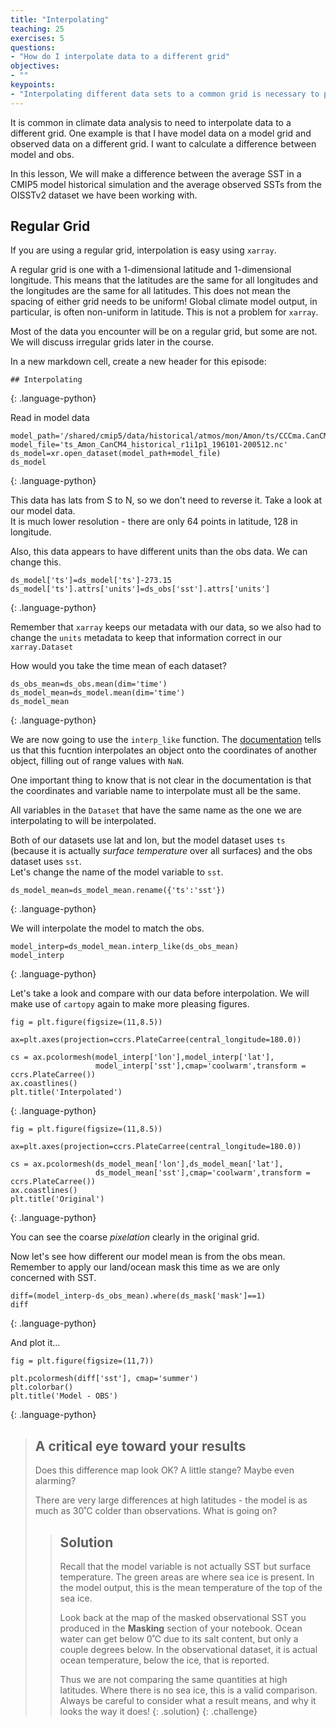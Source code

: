 ```yaml
---
title: "Interpolating"
teaching: 25
exercises: 5
questions:
- "How do I interpolate data to a different grid"
objectives:
- ""
keypoints:
- "Interpolating different data sets to a common grid is necessary to perform quantitative comparisons or to combine data"
---
```


It is common in climate data analysis to need to interpolate data to a different grid.  One example is that I have model data on a model grid and observed data on a different grid. I want to calculate a difference between model and obs. 

In this lesson, We will make a difference between the average SST in a CMIP5 model historical simulation and the average observed SSTs from the OISSTv2 dataset we have been working with. 


## Regular Grid

If you are using a regular grid, interpolation is easy using `xarray`.  

A regular grid is one with a 1-dimensional latitude and 1-dimensional longitude. This means that the latitudes are the same for all longitudes and the longitudes are the same for all latitudes. This does not mean the spacing of either grid needs to be uniform! Global climate model output, in particular, is often non-uniform in latitude. This is not a problem for `xarray`.

Most of the data you encounter will be on a regular grid, but some are not.  We will discuss irregular grids later in the course.

In a new markdown cell, create a new header for this episode:

~~~
## Interpolating
~~~
{: .language-python}


Read in model data

~~~
model_path='/shared/cmip5/data/historical/atmos/mon/Amon/ts/CCCma.CanCM4/r1i1p1/'
model_file='ts_Amon_CanCM4_historical_r1i1p1_196101-200512.nc'
ds_model=xr.open_dataset(model_path+model_file)
ds_model
~~~
{: .language-python}

This data has lats from S to N, so we don't need to reverse it.
Take a look at our model data.  
It is much lower resolution - there are only 64 points in latitude, 128 in longitude.

Also, this data appears to have different units than the obs data. 
We can change this.

~~~
ds_model['ts']=ds_model['ts']-273.15
ds_model['ts'].attrs['units']=ds_obs['sst'].attrs['units']
~~~
{: .language-python}

Remember that `xarray` keeps our metadata with our data, so we also had to change the `units` metadata to keep that information correct in our `xarray.Dataset`

How would you take the time mean of each dataset?

~~~
ds_obs_mean=ds_obs.mean(dim='time')
ds_model_mean=ds_model.mean(dim='time')
ds_model_mean
~~~
{: .language-python}

We are now going to use the `interp_like` function.  The [documentation](http://xarray.pydata.org/en/stable/generated/xarray.Dataset.interp_like.html) tells us that this fucntion interpolates an object onto the coordinates of another object, filling out of range values with `NaN`.

One important thing to know that is not clear in the documentation is that the coordinates and variable name to interpolate must all be the same.

All variables in the `Dataset` that have the same name as the one we are interpolating to will be interpolated.

Both of our datasets use lat and lon, but the model dataset uses `ts` (because it is actually _surface temperature_ over all surfaces) and the obs dataset uses `sst`.  
Let's change the name of the model variable to `sst`.

~~~
ds_model_mean=ds_model_mean.rename({'ts':'sst'})
~~~
{: .language-python}

We will interpolate the model to match the obs. 

~~~
model_interp=ds_model_mean.interp_like(ds_obs_mean)
model_interp
~~~
{: .language-python}

Let's take a look and compare with our data before interpolation. 
We will make use of `cartopy` again to make more pleasing figures.

~~~
fig = plt.figure(figsize=(11,8.5))

ax=plt.axes(projection=ccrs.PlateCarree(central_longitude=180.0))

cs = ax.pcolormesh(model_interp['lon'],model_interp['lat'],
                   model_interp['sst'],cmap='coolwarm',transform = ccrs.PlateCarree())
ax.coastlines()
plt.title('Interpolated')
~~~
{: .language-python}

~~~
fig = plt.figure(figsize=(11,8.5))

ax=plt.axes(projection=ccrs.PlateCarree(central_longitude=180.0))

cs = ax.pcolormesh(ds_model_mean['lon'],ds_model_mean['lat'],
                   ds_model_mean['sst'],cmap='coolwarm',transform = ccrs.PlateCarree())
ax.coastlines()
plt.title('Original')
~~~
{: .language-python}

You can see the coarse _pixelation_ clearly in the original grid.


Now let's see how different our model mean is from the obs mean. 
Remember to apply our land/ocean mask this time as we are only concerned with SST.

~~~
diff=(model_interp-ds_obs_mean).where(ds_mask['mask']==1)
diff
~~~
{: .language-python}

And plot it...

~~~
fig = plt.figure(figsize=(11,7))

plt.pcolormesh(diff['sst'], cmap='summer')
plt.colorbar()
plt.title('Model - OBS')
~~~
{: .language-python}

> ## A critical eye toward your results
>
> Does this difference map look OK? A little stange?  Maybe even alarming?
>
> There are very large differences at high latitudes - the model is as much as 30˚C colder than observations.
> What is going on?
>
>> ## Solution
>> Recall that the model variable is not actually SST but surface temperature.
>> The green areas are where sea ice is present. In the model output, this is the mean temperature of the top of the sea ice.
>> 
>> Look back at the map of the masked observational SST you produced in the **Masking** section of your notebook.
>> Ocean water can get below 0˚C due to its salt content, but only a couple degrees below.
>> In the observational dataset, it is actual ocean temperature, below the ice, that is reported.
>> 
>> Thus we are not comparing the same quantities at high latitudes. 
>> Where there is no sea ice, this is a valid comparison.
>> Always be careful to consider what a result means, and why it looks the way it does!
> {: .solution}
{: .challenge}
